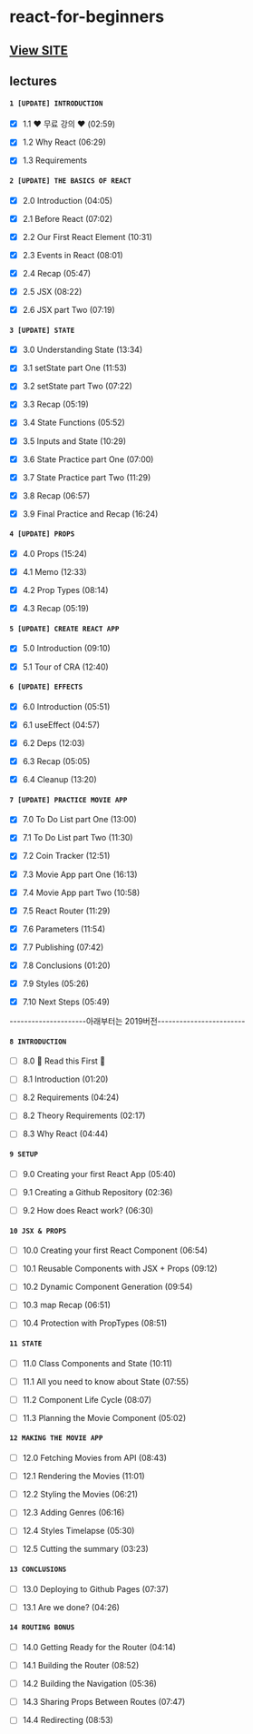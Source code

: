 # react-for-beginners

## [View SITE](https://hyung000620.github.io/react-for-begginners/)

## lectures

####  ``1 [UPDATE] INTRODUCTION``

- [X] 1.1 ❤️ 무료 강의 ❤️ (02:59)

- [X] 1.2 Why React (06:29)

- [X] 1.3 Requirements

####  ``2 [UPDATE] THE BASICS OF REACT``

- [X] 2.0 Introduction (04:05)

- [X] 2.1 Before React (07:02)

- [X] 2.2 Our First React Element (10:31)

- [X] 2.3 Events in React (08:01)

- [X] 2.4 Recap (05:47)

- [X] 2.5 JSX (08:22)

- [X] 2.6 JSX part Two (07:19)

####  ``3 [UPDATE] STATE``

- [X] 3.0 Understanding State (13:34)

- [X] 3.1 setState part One (11:53)

- [X] 3.2 setState part Two (07:22)

- [X] 3.3 Recap (05:19)

- [X] 3.4 State Functions (05:52)

- [X] 3.5 Inputs and State (10:29)

- [X] 3.6 State Practice part One (07:00)

- [X] 3.7 State Practice part Two (11:29)

- [X] 3.8 Recap (06:57)

- [X] 3.9 Final Practice and Recap (16:24)

####  ``4 [UPDATE] PROPS``

- [X] 4.0 Props (15:24)

- [X] 4.1 Memo (12:33)

- [X] 4.2 Prop Types (08:14)

- [X] 4.3 Recap (05:19)

####  ``5 [UPDATE] CREATE REACT APP``

- [X] 5.0 Introduction (09:10)

- [X] 5.1 Tour of CRA (12:40)

#### ``6 [UPDATE] EFFECTS``

- [X] 6.0 Introduction (05:51)

- [X] 6.1 useEffect (04:57)

- [X] 6.2 Deps (12:03)

- [X] 6.3 Recap (05:05)

- [X] 6.4 Cleanup (13:20)

#### ``7 [UPDATE] PRACTICE MOVIE APP``

- [X] 7.0 To Do List part One (13:00)

- [X] 7.1 To Do List part Two (11:30)

- [X] 7.2 Coin Tracker (12:51)

- [X] 7.3 Movie App part One (16:13)

- [X] 7.4 Movie App part Two (10:58)

- [X] 7.5 React Router (11:29)

- [X] 7.6 Parameters (11:54)

- [X] 7.7 Publishing (07:42)

- [X] 7.8 Conclusions (01:20)

- [X] 7.9 Styles (05:26)

- [X] 7.10 Next Steps (05:49)

---------------------아래부터는 2019버전------------------------

#### ``8 INTRODUCTION``

- [ ] 8.0 🚨 Read this First 🚨

- [ ] 8.1 Introduction (01:20)

- [ ] 8.2 Requirements (04:24)

- [ ] 8.2 Theory Requirements (02:17)

- [ ] 8.3 Why React (04:44)

#### ``9 SETUP``

- [ ] 9.0 Creating your first React App (05:40)

- [ ] 9.1 Creating a Github Repository (02:36)

- [ ] 9.2 How does React work? (06:30)

#### ``10 JSX & PROPS``

- [ ] 10.0 Creating your first React Component (06:54)

- [ ] 10.1 Reusable Components with JSX + Props (09:12)

- [ ] 10.2 Dynamic Component Generation (09:54)

- [ ] 10.3 map Recap (06:51)

- [ ] 10.4 Protection with PropTypes (08:51)

#### ``11 STATE``

- [ ] 11.0 Class Components and State (10:11)

- [ ] 11.1 All you need to know about State (07:55)

- [ ] 11.2 Component Life Cycle (08:07)

- [ ] 11.3 Planning the Movie Component (05:02)

#### ``12 MAKING THE MOVIE APP``

- [ ] 12.0 Fetching Movies from API (08:43)

- [ ] 12.1 Rendering the Movies (11:01)

- [ ] 12.2 Styling the Movies (06:21)

- [ ] 12.3 Adding Genres (06:16)

- [ ] 12.4 Styles Timelapse (05:30)

- [ ] 12.5 Cutting the summary (03:23)

#### ``13 CONCLUSIONS``

- [ ] 13.0 Deploying to Github Pages (07:37)

- [ ] 13.1 Are we done? (04:26)

#### ``14 ROUTING BONUS``

- [ ] 14.0 Getting Ready for the Router (04:14)

- [ ] 14.1 Building the Router (08:52)

- [ ] 14.2 Building the Navigation (05:36)

- [ ] 14.3 Sharing Props Between Routes (07:47)

- [ ] 14.4 Redirecting (08:53)